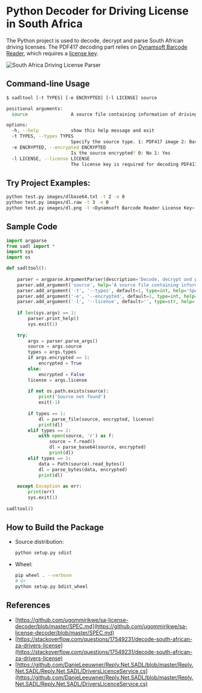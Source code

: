 # Python Decoder for Driving License in South Africa
The Python project is used to decode, decrypt and parse South African driving licenses. The PDF417 decoding part relies on [Dynamsoft Barcode Reader](https://www.dynamsoft.com/barcode-reader/overview/), which requires a [license key](https://www.dynamsoft.com/customer/license/trialLicense?product=dbr). 

![South Africa Driving License Parser](https://www.dynamsoft.com/codepool/img/2022/12/south-africa-driving-license.png)


## Command-line Usage
```bash 
$ sadltool [-t TYPES] [-e ENCRYPTED] [-l LICENSE] source

positional arguments:
  source                A source file containing information of driving license.

options:
  -h, --help            show this help message and exit
  -t TYPES, --types TYPES
                        Specify the source type. 1: PDF417 image 2: Base64 string 3: Raw bytes
  -e ENCRYPTED, --encrypted ENCRYPTED
                        Is the source encrypted? 0: No 1: Yes
  -l LICENSE, --license LICENSE
                        The license key is required for decoding PDF417
```

## Try Project Examples:

```bash
python test.py images/dlbase64.txt -t 2 -e 0
python test.py images/dl.raw -t 3 -e 0  
python test.py images/dl.png -l <Dynamsoft Barcode Reader License Key>
```

## Sample Code

```python
import argparse
from sadl import *
import sys
import os

def sadltool():
    
    parser = argparse.ArgumentParser(description='Decode, decrypt and parse South Africa driving license.')
    parser.add_argument('source', help='A source file containing information of driving license.')
    parser.add_argument('-t', '--types', default=1, type=int, help='Specify the source type. 1: PDF417 image 2: Base64 string 3: Raw bytes')
    parser.add_argument('-e', '--encrypted', default=1, type=int, help='Is the source encrypted? 0: No 1: Yes')
    parser.add_argument('-l', '--license', default='', type=str, help='The license key is required for decoding PDF417')
    
    if len(sys.argv) == 1:
        parser.print_help()
        sys.exit(1)
    
    try:
        args = parser.parse_args()
        source = args.source
        types = args.types
        if args.encrypted == 1:
            encrypted = True
        else:
            encrypted = False
        license = args.license
        
        if not os.path.exists(source):
            print('Source not found')
            exit(-1)
            
        if types == 1:
            dl = parse_file(source, encrypted, license)
            print(dl)
        elif types == 2:
            with open(source, 'r') as f:
                source = f.read()
                dl = parse_base64(source, encrypted)
                print(dl)
        elif types == 3:
            data = Path(source).read_bytes()
            dl = parse_bytes(data, encrypted)
            print(dl)
            
    except Exception as err:
        print(err)
        sys.exit(1)
        
sadltool()
```

## How to Build the Package
- Source distribution:
    
    ```bash
    python setup.py sdist
    ```

- Wheel:
    
    ```bash
    pip wheel . --verbose
    # Or
    python setup.py bdist_wheel
    ```

## References
- [https://github.com/ugommirikwe/sa-license-decoder/blob/master/SPEC.md](https://github.com/ugommirikwe/sa-license-decoder/blob/master/SPEC.md)
- [https://stackoverflow.com/questions/17549231/decode-south-african-za-drivers-license](https://stackoverflow.com/questions/17549231/decode-south-african-za-drivers-license)
- [https://github.com/DanieLeeuwner/Reply.Net.SADL/blob/master/Reply.Net.SADL/Reply.Net.SADL/DriversLicenceService.cs](https://github.com/DanieLeeuwner/Reply.Net.SADL/blob/master/Reply.Net.SADL/Reply.Net.SADL/DriversLicenceService.cs)


